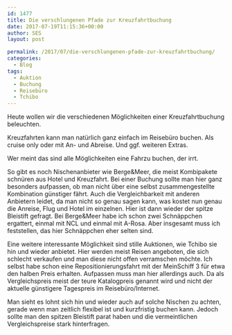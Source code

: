 ```yaml
---
id: 1477
title: Die verschlungenen Pfade zur Kreuzfahrtbuchung
date: 2017-07-19T11:15:36+00:00
author: SES
layout: post

permalink: /2017/07/die-verschlungenen-pfade-zur-kreuzfahrtbuchung/
categories:
  - Blog
tags:
  - Auktion
  - Buchung
  - Reisebüro
  - Tchibo
---
```

Heute wollen wir die verschiedenen Möglichkeiten einer Kreuzfahrtbuchung beleuchten.

Kreuzfahrten kann man natürlich ganz einfach im Reisebüro buchen. Als cruise only oder mit An- und Abreise. Und ggf. weiteren Extras.

Wer meint das sind alle Möglichkeiten eine Fahrzu buchen, der irrt.

So gibt es noch Nischenanbieter wie Berge&Meer, die meist Kombipakete schnüren aus Hotel und Kreuzfahrt. Bei einer Buchung sollte man hier ganz besonders aufpassen, ob man nicht über eine selbst zusammengestellte Kombination günstiger fährt. Auch die Vergleichbarkeit mit anderen Anbietern leidet, da man nicht so genau sagen kann, was kostet nun genau die Anreise, Flug und Hotel im einzelnen. Hier ist dann wieder der spitze Bleistift gefragt.
Bei Berge&Meer habe ich schon zwei Schnäppchen ergattert, einmal mit NCL und einmal mit A-Rosa. Aber insgesamt muss ich feststellen, das hier Schnäppchen eher selten sind.

Eine weitere interessante Möglichkeit sind stille Auktionen, wie Tchibo sie hin und wieder anbietet. Hier werden meist Reisen angeboten, die sich schlecht verkaufen und man diese nicht offen verramschen möchte.
Ich selbst habe schon eine Repositionierungsfahrt mit der MeinSchiff 3 für etwa den halben Preis erhalten.
Aufpassen muss man hier allerdings auch. Da als Vergleichspreis meist der teure Katalogpreis genannt wird und nicht der aktuelle günstigere Tagespreis im Reisebüro/Internet.

Man sieht es lohnt sich hin und wieder auch auf solche Nischen zu achten, gerade wenn man zeitlich flexibel ist und kurzfristig buchen kann. Jedoch sollte man den spitzen Bleistift parat haben und die vermeintlichen Vergleichspreise stark hinterfragen.
